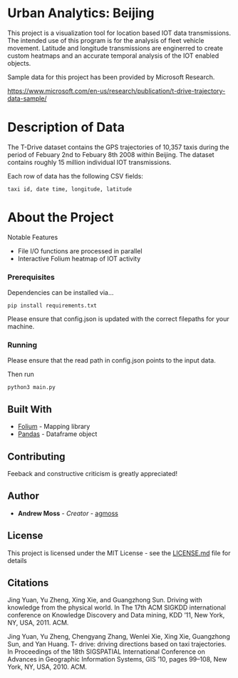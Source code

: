 # Urban Analytics: Beijing

This project is a visualization tool for location based IOT data transmissions. The intended use of this program is for the analysis of fleet vehicle movement. Latitude and longitude transmissions are enginerred to create custom heatmaps and an accurate temporal analysis of the IOT enabled objects. 

Sample data for this project has been provided by Microsoft Research. 

https://www.microsoft.com/en-us/research/publication/t-drive-trajectory-data-sample/


# Description of Data

The T-Drive dataset contains the GPS trajectories of 10,357 taxis during the period of Febuary 2nd to Febuary 8th 2008 within Beijing. The dataset contains roughly 15 million individual IOT transmissions. 

Each row of data has the following CSV fields:

```
taxi id, date time, longitude, latitude
```

# About the Project

Notable Features

* File I/O functions are processed in parallel
* Interactive Folium heatmap of IOT activity


### Prerequisites

Dependencies can be installed via...

```
pip install requirements.txt
```

Please ensure that config.json is updated with the correct filepaths for your machine.


### Running

Please ensure that the read path in config.json points to the input data. 

Then run

```
python3 main.py
```

## Built With

* [Folium](https://github.com/python-visualization/folium) - Mapping library
* [Pandas](https://pandas.pydata.org/) - Dataframe object

## Contributing

Feeback and constructive criticism is greatly appreciated!

## Author

* **Andrew Moss** - *Creator* - [agmoss](https://github.com/agmoss)

## License

This project is licensed under the MIT License - see the [LICENSE.md](LICENSE.md) file for details

## Citations

Jing Yuan, Yu Zheng, Xing Xie, and Guangzhong Sun. Driving with knowledge from the physical world.
In The 17th ACM SIGKDD international conference on Knowledge Discovery and Data mining, KDD
’11, New York, NY, USA, 2011. ACM.

Jing Yuan, Yu Zheng, Chengyang Zhang, Wenlei Xie, Xing Xie, Guangzhong Sun, and Yan Huang. T-
drive: driving directions based on taxi trajectories. In Proceedings of the 18th SIGSPATIAL International
Conference on Advances in Geographic Information Systems, GIS ’10, pages 99–108, New York, NY, USA,
2010. ACM.
